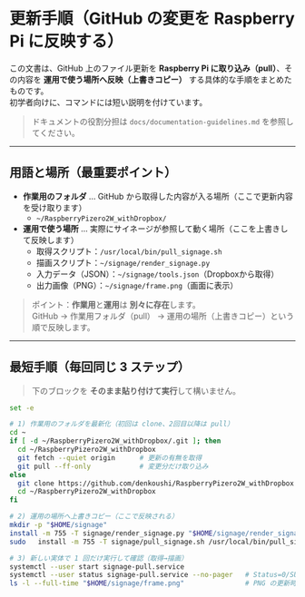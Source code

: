 # 更新手順（GitHub の変更を Raspberry Pi に反映する）

この文書は、GitHub 上のファイル更新を **Raspberry Pi に取り込み（pull）**、その内容を **運用で使う場所へ反映（上書きコピー）** する具体的な手順をまとめたものです。  
初学者向けに、コマンドには短い説明を付けています。

> ドキュメントの役割分担は `docs/documentation-guidelines.md` を参照してください。

---

## 用語と場所（最重要ポイント）

- **作業用のフォルダ** … GitHub から取得した内容が入る場所（ここで更新内容を受け取ります）
  - `~/RaspberryPizero2W_withDropbox/`
- **運用で使う場所** … 実際にサイネージが参照して動く場所（ここを上書きして反映します）
  - 取得スクリプト：`/usr/local/bin/pull_signage.sh`
  - 描画スクリプト：`~/signage/render_signage.py`
  - 入力データ（JSON）：`~/signage/tools.json`（Dropboxから取得）
  - 出力画像（PNG）：`~/signage/frame.png`（画面に表示）

> ポイント：**作業用**と**運用**は **別々に存在**します。  
> GitHub → 作業用フォルダ（pull） → 運用の場所（上書きコピー）という順で反映します。

---

## 最短手順（毎回同じ 3 ステップ）

> 下のブロックを **そのまま貼り付けて実行**して構いません。

```bash
set -e

# 1) 作業用のフォルダを最新化（初回は clone、2回目以降は pull）
cd ~
if [ -d ~/RaspberryPizero2W_withDropbox/.git ]; then
  cd ~/RaspberryPizero2W_withDropbox
  git fetch --quiet origin      # 更新の有無を取得
  git pull --ff-only            # 変更分だけ取り込み
else
  git clone https://github.com/denkoushi/RaspberryPizero2W_withDropbox.git
  cd ~/RaspberryPizero2W_withDropbox
fi

# 2) 運用の場所へ上書きコピー（ここで反映される）
mkdir -p "$HOME/signage"
install -m 755 -T signage/render_signage.py "$HOME/signage/render_signage.py"      # 描画スクリプト
sudo   install -m 755 -T signage/pull_signage.sh /usr/local/bin/pull_signage.sh   # 取得スクリプト

# 3) 新しい実体で 1 回だけ実行して確認（取得→描画）
systemctl --user start signage-pull.service
systemctl --user status signage-pull.service --no-pager   # Status=0/SUCCESS を目安に
ls -l --full-time "$HOME/signage/frame.png"               # PNG の更新時刻が「今」に近いか確認
